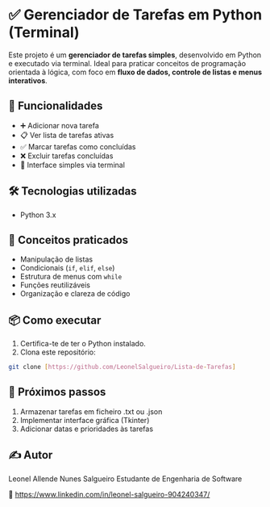 # ✅ Gerenciador de Tarefas em Python (Terminal)

Este projeto é um **gerenciador de tarefas simples**, desenvolvido em Python e executado via terminal. Ideal para praticar conceitos de programação orientada à lógica, com foco em **fluxo de dados, controle de listas e menus interativos**.

## 🧩 Funcionalidades

- ➕ Adicionar nova tarefa
- 📋 Ver lista de tarefas ativas
- ✅ Marcar tarefas como concluídas
- ❌ Excluir tarefas concluídas
- 📝 Interface simples via terminal

## 🛠️ Tecnologias utilizadas

- Python 3.x

## 🧠 Conceitos praticados

- Manipulação de listas
- Condicionais (`if`, `elif`, `else`)
- Estrutura de menus com `while`
- Funções reutilizáveis
- Organização e clareza de código

## 📦 Como executar

1. Certifica-te de ter o Python instalado.
2. Clona este repositório:
```bash
git clone [https://github.com/LeonelSalgueiro/Lista-de-Tarefas]
```

## 🧭 Próximos passos

1. Armazenar tarefas em ficheiro .txt ou .json
2. Implementar interface gráfica (Tkinter)
3. Adicionar datas e prioridades às tarefas

## ✍️ Autor

Leonel Allende Nunes Salgueiro
Estudante de Engenharia de Software

🔗 https://www.linkedin.com/in/leonel-salgueiro-904240347/
